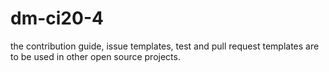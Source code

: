 # dm-ci20-4

the contribution guide, issue templates, test and pull request templates are to be used in other open source projects.
